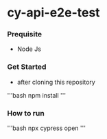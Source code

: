 # cy-api-e2e-test

### Prequisite
* Node Js

### Get Started
* after cloning this repository

'''bash
npm install
'''

### How to run
'''bash
npx cypress open
'''